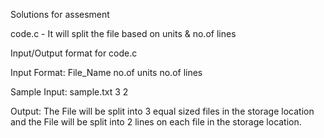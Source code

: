 Solutions for assesment

code.c - It will split the file based on units & no.of lines



Input/Output format for code.c

Input Format: File_Name no.of units no.of lines

Sample Input: sample.txt 3 2

Output: The File will be split into 3 equal sized files in the storage location and the File will be split into 2 lines on each file in the  storage location.

